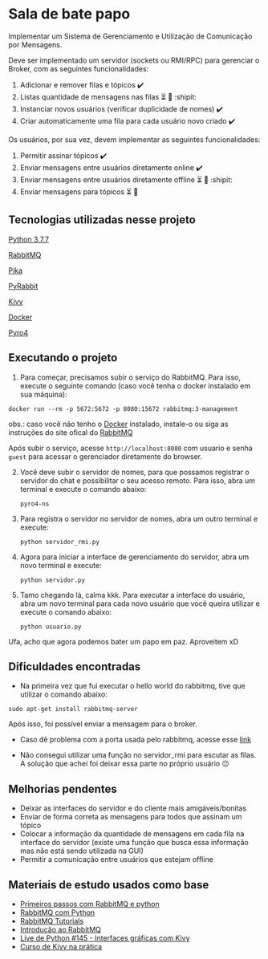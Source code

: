 # Sala de bate papo

Implementar um Sistema de Gerenciamento e Utilização de Comunicação
por Mensagens.

Deve ser implementado um servidor (sockets ou RMI/RPC) para gerenciar o
Broker, com as seguintes funcionalidades:

1. Adicionar e remover filas e tópicos :heavy_check_mark:
2. Listas quantidade de mensagens nas filas :hourglass_flowing_sand: :bug: :shipit:	
3. Instanciar novos usuários (verificar duplicidade de nomes) :heavy_check_mark:
4. Criar automaticamente uma fila para cada usuário novo criado :heavy_check_mark:

Os usuários, por sua vez, devem implementar as seguintes funcionalidades:

1. Permitir assinar tópicos :heavy_check_mark:
2. Enviar mensagens entre usuários diretamente online :heavy_check_mark:	
3. Enviar mensagens entre usuários diretamente offline :hourglass_flowing_sand: :bug: :shipit:	
4. Enviar mensagens para tópicos :hourglass_flowing_sand: :bug:


## Tecnologias utilizadas nesse projeto

[Python 3.7.7](https://www.python.org/downloads/)

[RabbitMQ](https://www.rabbitmq.com/)

[Pika](https://pika.readthedocs.io/en/stable/)

[PyRabbit](https://github.com/bkjones/pyrabbit)

[Kivy](https://github.com/kivy/kivy)

[Docker](https://www.docker.com/)

[Pyro4](https://github.com/irmen/Pyro4)


## Executando o projeto

1. Para começar, precisamos subir o serviço do RabbitMQ. Para isso, execute o seguinte comando 
   (caso você tenha o docker instalado em sua máquina):
   
` docker run --rm -p 5672:5672 -p 8080:15672 rabbitmq:3-management `

obs.: caso você não tenho o [Docker](https://www.docker.com/) instalado, instale-o ou siga as instruções do site ofical do [RabbitMQ](https://www.rabbitmq.com/download.html) 

Após subir o serviço, acesse ` http://localhost:8080 ` com usuario e senha `guest` para acessar o gerenciador diretamente do browser.


2.  Você deve subir o servidor de nomes, para que possamos 
    registrar o servidor do chat e possibilitar o seu acesso remoto. 
    Para isso, abra um terminal e execute o comando abaixo:

    ` pyro4-ns `

3. Para registra o servidor no servidor de nomes, abra um outro terminal e execute:

    ` python servidor_rmi.py `

4. Agora para iniciar a interface de gerenciamento do servidor, abra um novo terminal e execute:

    ` python servidor.py `

5. Tamo chegando lá, calma kkk. Para executar a interface do usuário, abra um novo terminal para cada 
   novo usuário que você queira utilizar e execute o comando abaixo:
   
    ` python usuario.py `

Ufa, acho que agora podemos bater um papo em paz. Aproveitem xD

## Dificuldades encontradas

- Na primeira vez que fui executar o hello world do rabbitmq, tive que utilizar o comando abaixo:

` sudo apt-get install rabbitmq-server `
  
Após isso, foi possível enviar a mensagem para o broker.

- Caso dê problema com a porta usada pelo rabbitmq, acesse esse [link](https://stackoverflow.com/questions/40266556/address-already-in-use-error-upon-docker-compose-up/40266908)
  
- Não consegui utilizar uma função no servidor_rmi para escutar as filas. A solução que achei foi deixar essa parte no próprio usuário :pensive:

## Melhorias pendentes

- Deixar as interfaces do servidor e do cliente mais amigáveis/bonitas
- Enviar de forma correta as mensagens para todos que assinam um tópico
- Colocar a informação da quantidade de mensagens em cada fila na interface do servidor (existe uma função que busca essa informação mas não está sendo utilizada na GUI)
- Permitir a comunicação entre usuários que estejam offline

## Materiais de estudo usados como base

- [Primeiros passos com RabbitMQ e python](https://blog.ateliedocodigo.com.br/primeiros-passos-com-rabbitmq-e-python-938fb0957019)
- [RabbitMQ com Python](https://gist.github.com/renatoapcosta/2a4b6c7a5933edf09e9226e11f1ca989)
- [RabbitMQ Tutorials](https://www.rabbitmq.com/getstarted.html)
- [Introdução ao RabbitMQ](https://www.youtube.com/watch?v=1WgrnSDDtVE&feature=emb_logo)
- [Live de Python #145 - Interfaces gráficas com Kivy](https://www.youtube.com/watch?v=5ApbLrcUtlE)
- [Curso de Kivy na prática](https://www.youtube.com/playlist?list=PLsMpSZTgkF5AV1FmALMgW8W-TvrfR3nrs)
